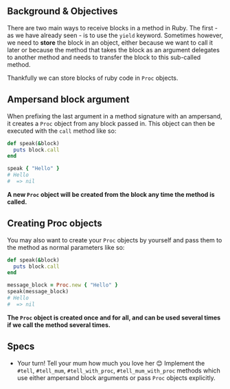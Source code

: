 ## Background & Objectives

There are two main ways to receive blocks in a method in Ruby. The first - as we have already seen - is to use the `yield` keyword. Sometimes however, we need to **store** the block in an object, either because we want to call it later or because the method that takes the block as an argument delegates to another method and needs to transfer the block to this sub-called method.

Thankfully we can store blocks of ruby code in `Proc` objects.

## Ampersand block argument

When prefixing the last argument in a method signature with an ampersand, it creates a `Proc` object from any block passed in. This object can then be executed with the `call` method like so:

```ruby
def speak(&block)
  puts block.call
end

speak { "Hello" }
# Hello
#  => nil
```

**A new `Proc` object will be created from the block any time the method is called.**

## Creating Proc objects
You may also want to create your `Proc` objects by yourself and pass them to the method as normal parameters like so:

```ruby
def speak(&block)
  puts block.call
end

message_block = Proc.new { "Hello" }
speak(message_block)
# Hello
#  => nil
```

**The `Proc` object is created once and for all, and can be used several times if we call the method several times.**

## Specs

- Your turn! Tell your mum how much you love her 😊 Implement the `#tell`, `#tell_mum`, `#tell_with_proc`, `#tell_mum_with_proc`  methods which use either ampersand block arguments or pass `Proc` objects explicitly.

